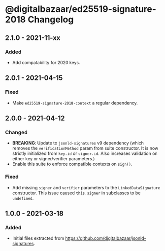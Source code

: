 # @digitalbazaar/ed25519-signature-2018 Changelog

## 2.1.0 - 2021-11-xx

### Added
- Add compatability for 2020 keys.

## 2.0.1 - 2021-04-15

### Fixed
- Make `ed25519-signature-2018-context` a regular dependency.

## 2.0.0 - 2021-04-12

### Changed
- **BREAKING**: Update to `jsonld-signatures` v9 dependency (which removes the
  `verificationMethod` param from suite constructor. It is now strictly
  initialized from `key.id` or `signer.id`. Also increases validation on either
  key or signer/verifier parameters.)
- Enable this suite to enforce compatible contexts on `sign()`.

### Fixed
- Add missing `signer` and `verifier` parameters to the `LinkedDataSignature`
  constructor. This issue caused `this.signer` in subclasses to be `undefined`.

## 1.0.0 - 2021-03-18

### Added
- Initial files extracted from https://github.com/digitalbazaar/jsonld-signatures.
